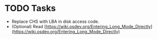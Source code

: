 # TODO Tasks
- Replace CHS with LBA in disk access code.
- (Optional) Read [https://wiki.osdev.org/Entering_Long_Mode_Directly](https://wiki.osdev.org/Entering_Long_Mode_Directly)
